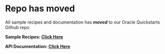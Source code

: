 # Repo has moved

All sample recipes and documentation has ***moved*** to our Oracle Quickstarts Github repo

**Sample Recipes: [Click Here](https://github.com/oracle-quickstart/oci-corrino-oke-ai-ml-toolkit/tree/main/docs/sample_recipes)**

**API Documentation: [Click Here](https://github.com/oracle-quickstart/oci-corrino-oke-ai-ml-toolkit/tree/main/docs/api_documentation)**

